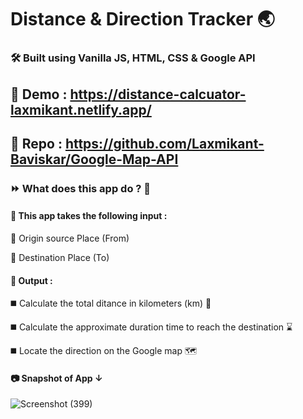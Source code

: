 # Distance & Direction Tracker 🌏

### 🛠 Built using Vanilla JS, HTML, CSS & Google API

## 📌 Demo : https://distance-calcuator-laxmikant.netlify.app/

## 📌 Repo : https://github.com/Laxmikant-Baviskar/Google-Map-API

### ⏩ What does this app do ? 🤔

#### 🔸 This app takes the following input : 

  📍 Origin source Place (From) 

  📍 Destination Place (To)
  
#### 🔸 Output :

  ◼️ Calculate the total ditance in kilometers (km) 🚗 
  
  ◼️ Calculate the approximate duration time to reach the destination ⌛
  
  ◼️ Locate the direction on the Google map 🗺 

#### 📷 Snapshot of App ↓

![Screenshot (399)](https://user-images.githubusercontent.com/99134289/212142732-9168d4c7-b8f8-4bb0-8266-fa6db312713a.png)
